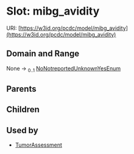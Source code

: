 
# Slot: mibg_avidity




URI: [https://w3id.org/pcdc/model/mibg_avidity](https://w3id.org/pcdc/model/mibg_avidity)


## Domain and Range

None &#8594;  <sub>0..1</sub> [NoNotreportedUnknownYesEnum](NoNotreportedUnknownYesEnum.md)

## Parents


## Children


## Used by

 * [TumorAssessment](TumorAssessment.md)
